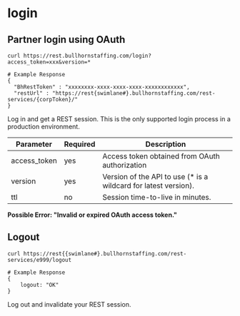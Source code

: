 # login

## Partner login using OAuth

``` shell
curl https://rest.bullhornstaffing.com/login?access_token=xxx&version=*

# Example Response
{
  "BhRestToken" : "xxxxxxxx-xxxx-xxxx-xxxx-xxxxxxxxxxxx",
  "restUrl" : "https://rest{swimlane#}.bullhornstaffing.com/rest-services/{corpToken}/"
}
```

Log in and get a REST session. This is the only supported login process in a production environment.

Parameter | Required | Description
------ | -------- | -----
access_token | yes | Access token obtained from OAuth authorization |
version      | yes | Version of the API to use (\* is a wildcard for latest version). |
ttl          | no  | Session time-to-live in minutes. |

<aside class="warning"><strong>Possible Error: "Invalid or expired OAuth access token."</strong></aside>

## Logout

``` shell
curl https://rest{{swimlane#}.bullhornstaffing.com/rest-services/e999/logout

# Example Response
{
    logout: "OK"
}
```

Log out and invalidate your REST session.
 